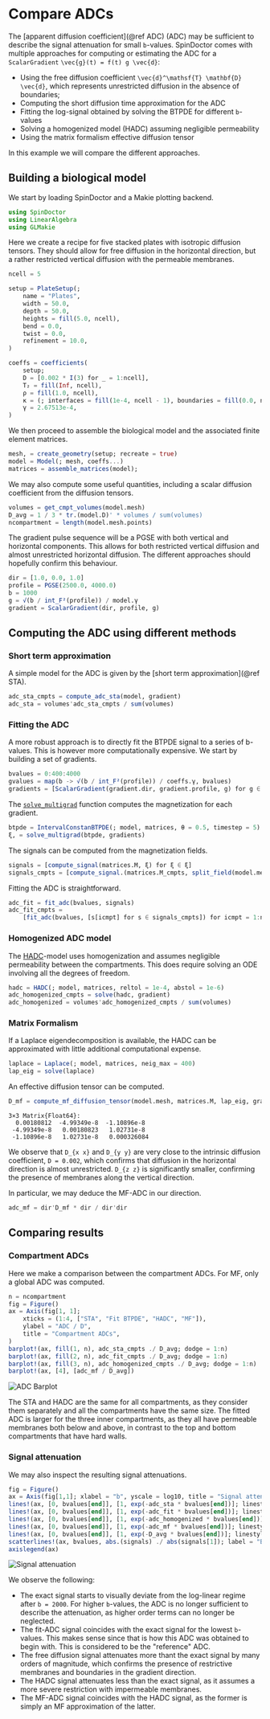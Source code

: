 # Compare ADCs

The [apparent diffusion coefficient](@ref ADC) (ADC) may be sufficient to describe the
signal attenuation for small ``b``-values. SpinDoctor comes with multiple approaches for
computing or estimating the ADC for a `ScalarGradient` ``\vec{g}(t) = f(t) g \vec{d}``:

- Using the free diffusion coefficient ``\vec{d}^\mathsf{T} \mathbf{D} \vec{d}``, which
  represents unrestricted diffusion in the absence of boundaries;
- Computing the short diffusion time approximation for the ADC
- Fitting the log-signal obtained by solving the BTPDE for different ``b``-values
- Solving a homogenized model (HADC) assuming negligible permeability
- Using the matrix formalism effective diffusion tensor

In this example we will compare the different approaches.

## Building a biological model

We start by loading SpinDoctor and a Makie plotting backend.

```julia
using SpinDoctor
using LinearAlgebra
using GLMakie
```

Here we create a recipe for five stacked plates with isotropic diffusion tensors. They
should allow for free diffusion in the horizontal direction, but a rather restricted
vertical diffusion with the permeable membranes.

```julia
ncell = 5
```

```julia
setup = PlateSetup(;
    name = "Plates",
    width = 50.0,
    depth = 50.0,
    heights = fill(5.0, ncell),
    bend = 0.0,
    twist = 0.0,
    refinement = 10.0,
)
```

```julia
coeffs = coefficients(
    setup;
    D = [0.002 * I(3) for _ = 1:ncell],
    T₂ = fill(Inf, ncell),
    ρ = fill(1.0, ncell),
    κ = (; interfaces = fill(1e-4, ncell - 1), boundaries = fill(0.0, ncell)),
    γ = 2.67513e-4,
)
```

We then proceed to assemble the biological model and the associated finite element matrices.

```julia
mesh, = create_geometry(setup; recreate = true)
model = Model(; mesh, coeffs...)
matrices = assemble_matrices(model);
```

We may also compute some useful quantities, including a scalar diffusion coefficient from
the diffusion tensors.

```julia
volumes = get_cmpt_volumes(model.mesh)
D_avg = 1 / 3 * tr.(model.D)' * volumes / sum(volumes)
ncompartment = length(model.mesh.points)
```

The gradient pulse sequence will be a PGSE with both vertical and horizontal components.
This allows for both restricted vertical diffusion and almost unrestricted horizontal
diffusion. The different approaches should hopefully confirm this behaviour.

```julia
dir = [1.0, 0.0, 1.0]
profile = PGSE(2500.0, 4000.0)
b = 1000
g = √(b / int_F²(profile)) / model.γ
gradient = ScalarGradient(dir, profile, g)
```

## Computing the ADC using different methods

### Short term approximation

A simple model for the ADC is given by the [short term approximation](@ref STA).

```julia
adc_sta_cmpts = compute_adc_sta(model, gradient)
adc_sta = volumes'adc_sta_cmpts / sum(volumes)
```

### Fitting the ADC

A more robust approach is to directly fit the BTPDE signal to a series of b-values. This is
however more computationally expensive. We start by building a set of gradients.

```julia
bvalues = 0:400:4000
gvalues = map(b -> √(b / int_F²(profile)) / coeffs.γ, bvalues)
gradients = [ScalarGradient(gradient.dir, gradient.profile, g) for g ∈ gvalues]
```

The [`solve_multigrad`](@ref) function computes the magnetization for each gradient.

```julia
btpde = IntervalConstanBTPDE(; model, matrices, θ = 0.5, timestep = 5)
ξ, = solve_multigrad(btpde, gradients)
```

The signals can be computed from the magnetization fields.

```julia
signals = [compute_signal(matrices.M, ξ) for ξ ∈ ξ]
signals_cmpts = [compute_signal.(matrices.M_cmpts, split_field(model.mesh, ξ)) for ξ ∈ ξ]
```

Fitting the ADC is straightforward.

```julia
adc_fit = fit_adc(bvalues, signals)
adc_fit_cmpts =
    [fit_adc(bvalues, [s[icmpt] for s ∈ signals_cmpts]) for icmpt = 1:ncompartment]
```

### Homogenized ADC model

The [HADC](@ref)-model uses homogenization and assumes negligible permeability between the
compartments. This does require solving an ODE involving all the degrees of freedom.

```julia
hadc = HADC(; model, matrices, reltol = 1e-4, abstol = 1e-6)
adc_homogenized_cmpts = solve(hadc, gradient)
adc_homogenized = volumes'adc_homogenized_cmpts / sum(volumes)
```

### Matrix Formalism

If a Laplace eigendecomposition is available, the HADC can be approximated with little
additional computational expense.

```julia
laplace = Laplace(; model, matrices, neig_max = 400)
lap_eig = solve(laplace)
```

An effective diffusion tensor can be computed.

```julia
D_mf = compute_mf_diffusion_tensor(model.mesh, matrices.M, lap_eig, gradient)
```

```
3×3 Matrix{Float64}:
  0.00180812  -4.99349e-8  -1.10896e-8
 -4.99349e-8   0.00180823   1.02731e-8
 -1.10896e-8   1.02731e-8   0.000326084
```

We observe that ``D_{x x}`` and ``D_{y y}`` are very close to the intrinsic diffusion
coefficient, ``D = 0.002``, which confirms that diffusion in the horizontal direction is
almost unrestricted. ``D_{z z}`` is significantly smaller, confirming the presence of
membranes along the vertical direction.

In particular, we may deduce the MF-ADC in our direction.

```julia
adc_mf = dir'D_mf * dir / dir'dir
```

## Comparing results

### Compartment ADCs

Here we make a comparison between the compartment ADCs. For MF, only a global ADC was computed.

```julia
n = ncompartment
fig = Figure()
ax = Axis(fig[1, 1];
    xticks = (1:4, ["STA", "Fit BTPDE", "HADC", "MF"]),
    ylabel = "ADC / D",
    title = "Compartment ADCs",
)
barplot!(ax, fill(1, n), adc_sta_cmpts ./ D_avg; dodge = 1:n)
barplot!(ax, fill(2, n), adc_fit_cmpts ./ D_avg; dodge = 1:n)
barplot!(ax, fill(3, n), adc_homogenized_cmpts ./ D_avg; dodge = 1:n)
barplot!(ax, [4], [adc_mf / D_avg])
```

![ADC Barplot](../assets/adc_bars.png)

The STA and HADC are the same for all compartments, as they consider them separately and all
the compartments have the same size. The fitted ADC is larger for the three inner
compartments, as they all have permeable membranes both below and above, in contrast to the
top and bottom compartments that have hard walls.

### Signal attenuation

We may also inspect the resulting signal attenuations.

```julia
fig = Figure()
ax = Axis(fig[1,1]; xlabel = "b", yscale = log10, title = "Signal attenuation")
lines!(ax, [0, bvalues[end]], [1, exp(-adc_sta * bvalues[end])]; linestyle = :dash, label = "ADC STA")
lines!(ax, [0, bvalues[end]], [1, exp(-adc_fit * bvalues[end])]; linestyle = :dash, label = "ADC Fit")
lines!(ax, [0, bvalues[end]], [1, exp(-adc_homogenized * bvalues[end])]; linestyle = :dash, label = "HADC")
lines!(ax, [0, bvalues[end]], [1, exp(-adc_mf * bvalues[end])]; linestyle = :dash, label = "ADC MF")
lines!(ax, [0, bvalues[end]], [1, exp(-D_avg * bvalues[end])]; linestyle = :dash, label = "Free diffusion")
scatterlines!(ax, bvalues, abs.(signals) ./ abs(signals[1]); label = "BTPDE Signal")
axislegend(ax)
```

![Signal attenuation](../assets/attenuation.png)

We observe the following:

- The exact signal starts to visually deviate from the log-linear regime after ``b = 2000``.
  For higher ``b``-values, the ADC is no longer sufficient to describe the attenuation, as
  higher order terms can no longer be neglected.
- The fit-ADC signal coincides with the exact signal for the lowest ``b``-values. This makes
  sense since that is how this ADC was obtained to begin with. This is considered to be the
  "reference" ADC.
- The free diffusion signal attenuates more thant the exact signal by many orders of magnitude,
  which confirms the presence of restrictive membranes and boundaries in the gradient
  direction.
- The HADC signal attenuates less than the exact signal, as it assumes a more severe
  restriction with impermeable membranes.
- The MF-ADC signal coincides with the HADC signal, as the former is simply an MF
  approximation of the latter.
